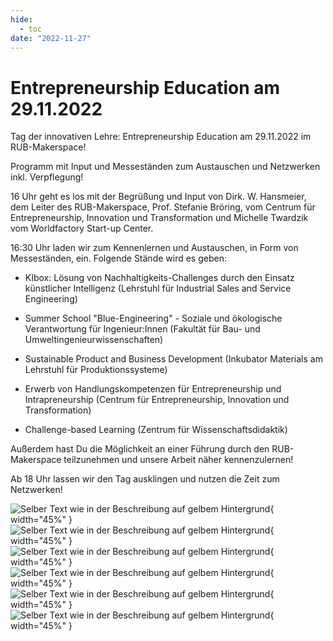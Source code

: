 ```yaml
---
hide:
  - toc
date: "2022-11-27"  
---
```


# Entrepreneurship Education am 29.11.2022

Tag der innovativen Lehre: Entrepreneurship Education am 29.11.2022 im RUB-Makerspace!

Programm mit Input und Messeständen zum Austauschen und Netzwerken inkl. Verpflegung!

16 Uhr geht es los mit der Begrüßung und Input von Dirk. W. Hansmeier, dem Leiter des RUB-Makerspace, Prof. Stefanie Bröring, vom Centrum für Entrepreneurship, Innovation und Transformation und Michelle Twardzik vom Worldfactory Start-up Center.

16:30 Uhr laden wir zum Kennenlernen und Austauschen, in Form von Messeständen, ein.
Folgende Stände wird es geben:

 - KIbox: Lösung von Nachhaltigkeits-Challenges durch den Einsatz künstlicher Intelligenz
(Lehrstuhl für Industrial Sales and Service Engineering)

 - Summer School "Blue-Engineering" - Soziale und ökologische Verantwortung für Ingenieur:Innen
(Fakultät für Bau- und Umweltingenieurwissenschaften)

 - Sustainable Product and Business Development
(Inkubator Materials am Lehrstuhl für Produktionssysteme)

 - Erwerb von Handlungskompetenzen für Entrepreneurship und Intrapreneurship
(Centrum für Entrepreneurship, Innovation und Transformation)

 - Challenge-based Learning
(Zentrum für Wissenschaftsdidaktik)

Außerdem hast Du die Möglichkeit an einer Führung durch den RUB-Makerspace teilzunehmen und unsere Arbeit näher kennenzulernen!

Ab 18 Uhr lassen wir den Tag ausklingen und nutzen die Zeit zum Netzwerken! 

![Selber Text wie in der Beschreibung auf gelbem Hintergrund](../medien/2022-11-27a.jpg){ width="45%" } ![Selber Text wie in der Beschreibung auf gelbem Hintergrund](../medien/2022-11-27b.jpg){ width="45%" } ![Selber Text wie in der Beschreibung auf gelbem Hintergrund](../medien/2022-11-27c.jpg){ width="45%" } ![Selber Text wie in der Beschreibung auf gelbem Hintergrund](../medien/2022-11-27d.jpg){ width="45%" } ![Selber Text wie in der Beschreibung auf gelbem Hintergrund](../medien/2022-11-27e.jpg){ width="45%" } ![Selber Text wie in der Beschreibung auf gelbem Hintergrund](../medien/2022-11-27f.jpg){ width="45%" }